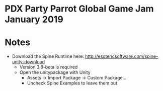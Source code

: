 # PDX Party Parrot Global Game Jam January 2019

# Notes

* Download the Spine Runtime here: http://esotericsoftware.com/spine-unity-download
  * Version 3.8-beta is required
  * Open the unitypackage with Unity
    * Assets -> Import Package -> Custom Package...
    * Uncheck Spine Examples to leave them out
